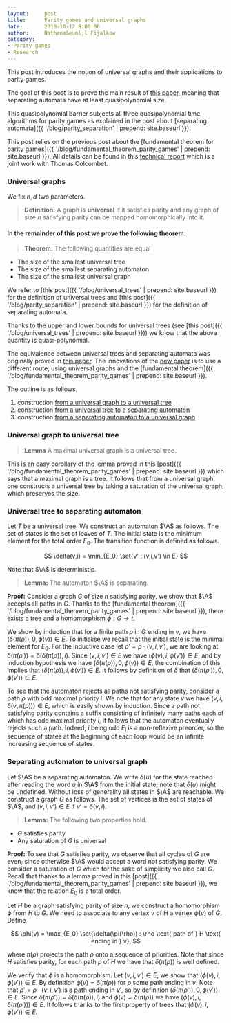 ```yaml
---
layout:     post
title:      Parity games and universal graphs 
date:       2018-10-12 9:00:00
author:     Nathana&euml;l Fijalkow
category:   
- Parity games
- Research
---
```


<script type="text/x-mathjax-config">
MathJax.Hub.Config({
  TeX: {
    Macros: {
      A: "{\\mathcal{A}}",
      Parity: "{\\text{Parity}}",
      G: "{\\mathcal{G}}",
      WE: "{\\mathcal{W}_{\\text{Eve}}}",
      U: "{\\mathcal{U}}",
      enc: "{\\text{enc}}",
      deltasucc: "{\\delta_{\\text{succ}}}",
      last: "{\\text{last}}",
    }
  }
});
</script>

<p class="intro"><span class="dropcap">T</span>his post introduces the notion of universal graphs and their applications to parity games.</p>

The goal of this post is to prove the main result of [this paper](https://arxiv.org/abs/1807.10546),
meaning that separating automata have at least quasipolynomial size.

This quasipolynomial barrier subjects all three quasipolynomial time algorithms for parity games as explained in the post about [separating automata]({{ '/blog/parity_separation' | prepend: site.baseurl }}).

This post relies on the previous post about the [fundamental theorem for parity games]({{ '/blog/fundamental_theorem_parity_games' | prepend: site.baseurl }}).
All details can be found in this [technical report](https://arxiv.org/abs/1810.05106) which is a joint work with Thomas Colcombet.

### Universal graphs
We fix $n,d$ two parameters.

> **Definition:** A graph is **universal** if it satisfies parity and 
any graph of size $n$ satisfying parity can be mapped homomorphically into it.

<!--
We show that universal graphs can be used to construct a conceptually simple algorithm for parity games.
Consider a game $\G$ and a universal graph $\U$, we construct a safety game $\G \times \U$ 
where Eve chooses which edge to follow on the second component,
and she wins if she manages to play forever.

> **Theorem:**
Let $\G$ be a parity game and $\U$ a universal graph.
Then Eve wins in $\G$ if and only if she wins in $\G \times \U$.

**Proof:**
Let us assume that Eve wins in $\G$, let $\sigma$ be a positional strategy in $\G$. 
We consider the graph $\G[\sigma]$, by definition there exists a homomorphism from $\G[\sigma]$ to $\U$. 
We construct a winning strategy in $\G \times \U$ by playing as in $\sigma$ in the first component
and following the homomorphism on the second component.
Conversely, a winning strategy in $\G \times \U$ induces a winning strategy in $\G$ since $\U$ satisfies parity.

It follows that solving the parity game is equivalent to solving a safety game of size $n \times \|\U\|$, where $\|\U\|$ is the size of the universal graph.
Since solving a safety game can be done in linear time, this gives an algorithm whose running time is linear in $n$ and $\|\U\|$.

If you have just read the post about [separating automata]({{ '/blog/parity_separation' | prepend: site.baseurl }}) what is above should sound very familiar.
-->

#### In the remainder of this post we prove the following theorem:

> **Theorem:**
The following quantities are equal
* The size of the smallest universal tree
* The size of the smallest separating automaton
* The size of the smallest universal graph

We refer to [this post]({{ '/blog/universal_trees' | prepend: site.baseurl }}) for the definition of universal trees
and [this post]({{ '/blog/parity_separation' | prepend: site.baseurl }}) for the definition of separating automata.

Thanks to the upper and lower bounds for universal trees (see [this post]({{ '/blog/universal_trees' | prepend: site.baseurl }})) we know that the above quantity
is quasi-polynomial.

The equivalence between universal trees and separating automata was originally proved in [this paper](https://arxiv.org/abs/1807.10546).
The innovations of the [new paper](https://arxiv.org/abs/1810.05106) is to use a different route, using universal graphs
and the [fundamental theorem]({{ '/blog/fundamental_theorem_parity_games' | prepend: site.baseurl }}).

The outline is as follows.
1. construction [from a universal graph to a universal tree](#graph_to_tree)
2. construction [from a universal tree to a separating automaton](#tree_to_automaton)
3. construction [from a separating automaton to a universal graph](#automaton_to_graph)

### <a name="graph_to_tree">Universal graph to universal tree</a>
> **Lemma**
A maximal universal graph is a universal tree.

This is an easy corollary of the lemma proved in this [post]({{ '/blog/fundamental_theorem_parity_games' | prepend: site.baseurl }})
which says that a maximal graph is a tree.
It follows that from a universal graph, one constructs a universal tree by taking a saturation of the universal graph,
which preserves the size.

### <a name="tree_to_automaton">Universal tree to separating automaton</a>
Let $T$ be a universal tree. 
We construct an automaton $\A$ as follows.
The set of states is the set of leaves of $T$. 
The initial state is the minimum element for the total order $E_0$.
The transition function is defined as follows.

$$
\delta(v,i) = \min_{E_0} \set{v' : (v,i,v') \in E}
$$

Note that $\A$ is deterministic.

> **Lemma:**
The automaton $\A$ is separating.

**Proof:**
Consider a graph $G$ of size $n$ satisfying parity, we show that $\A$ accepts all paths in $G$.
Thanks to the [fundamental theorem]({{ '/blog/fundamental_theorem_parity_games' | prepend: site.baseurl }}), there exists a tree and a homomorphism $\phi : G \to t$.

We show by induction that for a finite path $\rho$ in $G$ ending in $v$, 
we have $(\delta(\pi(\rho)), 0, \phi(v)) \in E$.
To initialise we recall that the initial state is the minimal element for $E_0$.
For the inductive case let $\rho' = \rho \cdot (v,i,v')$, we are looking at $\delta(\pi(\rho')) = \delta(\delta(\pi(\rho)),i)$.
Since $(v,i,v') \in E$ we have $(\phi(v),i,\phi(v')) \in E$,
and by induction hypothesis we have $(\delta(\pi(\rho)), 0, \phi(v)) \in E$,
the combination of this implies that $(\delta(\pi(\rho)), i, \phi(v')) \in E$.
It follows by definition of $\delta$ that $(\delta(\pi(\rho')), 0, \phi(v')) \in E$.

To see that the automaton rejects all paths not satisfying parity, consider a path $\rho$ with odd maximal priority $i$.
We note that for any state $v$ we have $(v,i,\delta(v,\pi(\rho))) \in E$, which is easily shown by induction.
Since a path not satisfying parity contains a suffix consisting of infinitely many paths 
each of which has odd maximal priority $i$, it follows that the automaton eventually rejects such a path.
Indeed, $i$ being odd $E_i$ is a non-reflexive preorder, so the sequence of states at the beginning of each loop 
would be an infinite increasing sequence of states.


### <a name="automaton_to_graph">Separating automaton to universal graph</a>
Let $\A$ be a separating automaton. 
We write $\delta(u)$ for the state reached after reading the word $u$ in $\A$ from the initial state; note that $\delta(u)$ might be undefined.
Without loss of generality all states in $\A$ are reachable.
We construct a graph $G$ as follows.
The set of vertices is the set of states of $\A$, and $(v,i,v') \in E$ if $v' = \delta(v,i)$.

> **Lemma:**
The following two properties hold.
* $G$ satisfies parity
* Any saturation of $G$ is universal

**Proof:**
To see that $G$ satisfies parity, we observe that all cycles of $G$ are even, since otherwise $\A$ would accept a word not satisfying parity.
We consider a saturation of $G$ which for the sake of simplicity we also call $G$.
Recall that thanks to a lemma proved in this [post]({{ '/blog/fundamental_theorem_parity_games' | prepend: site.baseurl }}),
we know that the relation $E_0$ is a total order.

Let $H$ be a graph satisfying parity of size $n$, we construct a homomorphism $\phi$ from $H$ to $G$.
We need to associate to any vertex $v$ of $H$ a vertex $\phi(v)$ of $G$.
Define

$$
\phi(v) = \max_{E_0} \set{\delta(\pi(\rho)) : \rho \text{ path of } H \text{ ending in } v},
$$

where $\pi(\rho)$ projects the path $\rho$ onto a sequence of priorities.
Note that since $H$ satisfies parity, for each path $\rho$ of $H$ we have that $\delta(\pi(\rho))$ is well defined.

We verify that $\phi$ is a homomorphism.
Let $(v,i,v') \in E$, we show that $(\phi(v),i,\phi(v')) \in E$.
By definition $\phi(v) = \delta(\pi(\rho))$ for $\rho$ some path ending in $v$.
Note that $\rho' = \rho \cdot (v,i,v')$ is a path ending in $v'$, so by definition $(\delta(\pi(\rho')),0,\phi(v')) \in E$.
Since $\delta(\pi(\rho')) = \delta(\delta(\pi(\rho)),i)$ and $\phi(v) = \delta(\pi(\rho))$ we have $(\phi(v),i,\delta(\pi(\rho'))) \in E$.
It follows thanks to the first property of trees that $(\phi(v),i,\phi(v')) \in E$.


